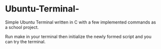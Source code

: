 # Ubuntu-Terminal-

Simple Ubuntu Terminal written in C with a few implemented commands as a school project.

Run make in your terminal then initialize the newly formed script and you can try the terminal.
